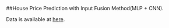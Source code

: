 ##House Price Prediction with Input Fusion Method(MLP + CNN).

Data is available at [here](https://www.kaggle.com/ted8080/house-prices-and-images-socal).


